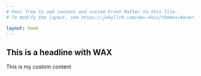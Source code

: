```yaml
---
# Feel free to add content and custom Front Matter to this file.
# To modify the layout, see https://jekyllrb.com/dev-docs/themes/#overriding-theme-defaults

layout: home
---
```


## This is a headline with WAX

This is my custom content